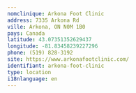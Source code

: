 ```yaml
---
nomclinique: Arkona Foot Clinic
address: 7335 Arkona Rd
ville: Arkona, ON N0M 1B0
pays: Canada
latitude: 43.07351352629437
longitude: -81.83458239227296
phone: (519) 828-3192
site: https://www.arkonafootclinic.com/
identifiant: arkona-foot-clinic
type: location
i18nlanguage: en
---
```

